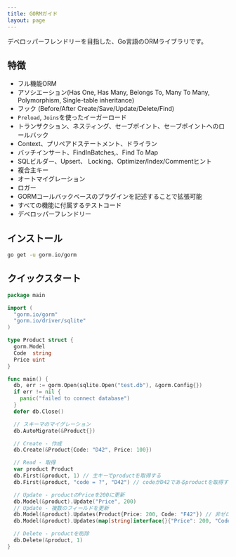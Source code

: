 ```yaml
---
title: GORMガイド
layout: page
---
```


デベロッパーフレンドリーを目指した、Go言語のORMライブラリです。

## 特徴

* フル機能ORM
* アソシエーション(Has One, Has Many, Belongs To, Many To Many, Polymorphism, Single-table inheritance)
* フック (Before/After Create/Save/Update/Delete/Find)
* `Preload`, `Joins`を使ったイーガーロード
* トランザクション、ネスティング、セーブポイント、セーブポイントへのロールバック
* Context、プリペアドステートメント、ドライラン
* バッチインサート、FindInBatches,、Find To Map
* SQLビルダー、Upsert、 Locking、Optimizer/Index/Commentヒント
* 複合主キー
* オートマイグレーション
* ロガー
* GORMコールバックベースのプラグインを記述することで拡張可能
* すべての機能に付属するテストコード
* デベロッパーフレンドリー

## インストール

```sh
go get -u gorm.io/gorm
```

## クイックスタート

```go
package main

import (
  "gorm.io/gorm"
  "gorm.io/driver/sqlite"
)

type Product struct {
  gorm.Model
  Code  string
  Price uint
}

func main() {
  db, err := gorm.Open(sqlite.Open("test.db"), &gorm.Config{})
  if err != nil {
    panic("failed to connect database")
  }
  defer db.Close()

  // スキーマのマイグレーション
  db.AutoMigrate(&Product{})

  // Create - 作成
  db.Create(&Product{Code: "D42", Price: 100})

  // Read - 取得
  var product Product
  db.First(&product, 1) // 主キーでproductを取得する
  db.First(&product, "code = ?", "D42") // codeがD42であるproductを取得する

  // Update - productのPriceを200に更新
  db.Model(&product).Update("Price", 200)
  // Update - 複数のフィールドを更新
  db.Model(&product).Updates(Product{Price: 200, Code: "F42"}) // 非ゼロ値フィールドのみ
  db.Model(&product).Updates(map[string]interface{}{"Price": 200, "Code": "F42"})

  // Delete - productを削除
  db.Delete(&product, 1)
}
```
